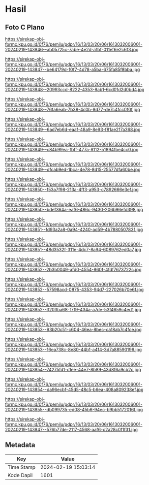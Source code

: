 # Hasil

## Foto C Plano

https://sirekap-obj-formc.kpu.go.id/0f76/pemilu/pdpr/16/13/03/20/06/1613032006001-20240219-143846--ab05725c-7abe-4e2d-a1bf-011ef6e2c6f3.jpg

https://sirekap-obj-formc.kpu.go.id/0f76/pemilu/pdpr/16/13/03/20/06/1613032006001-20240219-143847--be64179d-10f7-4d78-a5ba-675fa85f8bba.jpg

https://sirekap-obj-formc.kpu.go.id/0f76/pemilu/pdpr/16/13/03/20/06/1613032006001-20240219-143848--20993ccd-8222-4353-8ab1-6cd01d2d0bd4.jpg

https://sirekap-obj-formc.kpu.go.id/0f76/pemilu/pdpr/16/13/03/20/06/1613032006001-20240219-143848--76fa6eab-7b38-4c0b-8d77-de7c4fcc0f0f.jpg

https://sirekap-obj-formc.kpu.go.id/0f76/pemilu/pdpr/16/13/03/20/06/1613032006001-20240219-143849--6ad7eb6d-eaaf-48a9-8e93-f81ae217a368.jpg

https://sirekap-obj-formc.kpu.go.id/0f76/pemilu/pdpr/16/13/03/20/06/1613032006001-20240219-143849--c84b99ea-fbff-477a-8112-51894fbe4cc0.jpg

https://sirekap-obj-formc.kpu.go.id/0f76/pemilu/pdpr/16/13/03/20/06/1613032006001-20240219-143849--dfcab9ed-1bca-4e78-8d15-25577dfa60be.jpg

https://sirekap-obj-formc.kpu.go.id/0f76/pemilu/pdpr/16/13/03/20/06/1613032006001-20240219-143850--f53a7f98-213a-4ff3-a953-c7892666e3ef.jpg

https://sirekap-obj-formc.kpu.go.id/0f76/pemilu/pdpr/16/13/03/20/06/1613032006001-20240219-143850--bdef364a-eaf6-486c-9430-206b96efd398.jpg

https://sirekap-obj-formc.kpu.go.id/0f76/pemilu/pdpr/16/13/03/20/06/1613032006001-20240219-143851--fd93a2a8-0a94-4240-ad59-4b7880507831.jpg

https://sirekap-obj-formc.kpu.go.id/0f76/pemilu/pdpr/16/13/03/20/06/1613032006001-20240219-143851--48d3532f-311e-4dc7-8a94-6089762ed0a7.jpg

https://sirekap-obj-formc.kpu.go.id/0f76/pemilu/pdpr/16/13/03/20/06/1613032006001-20240219-143852--2b3b0049-afd0-4554-860f-4fdf7673722c.jpg

https://sirekap-obj-formc.kpu.go.id/0f76/pemilu/pdpr/16/13/03/20/06/1613032006001-20240219-143852--57598acd-0875-4353-94d7-227026b70e6f.jpg

https://sirekap-obj-formc.kpu.go.id/0f76/pemilu/pdpr/16/13/03/20/06/1613032006001-20240219-143852--3203ba68-f7f9-434a-a7de-53f4659c4ed1.jpg

https://sirekap-obj-formc.kpu.go.id/0f76/pemilu/pdpr/16/13/03/20/06/1613032006001-20240219-143853--93b20c51-c604-46ea-8bec-ca18ab7c4fce.jpg

https://sirekap-obj-formc.kpu.go.id/0f76/pemilu/pdpr/16/13/03/20/06/1613032006001-20240219-143853--16ea738c-8e80-44b1-a414-3d7a88590196.jpg

https://sirekap-obj-formc.kpu.go.id/0f76/pemilu/pdpr/16/13/03/20/06/1613032006001-20240219-143854--74275fd1-c1ee-44e7-8b89-43d8f6a9cb2c.jpg

https://sirekap-obj-formc.kpu.go.id/0f76/pemilu/pdpr/16/13/03/20/06/1613032006001-20240219-143854--da96ecbf-45d5-48c5-b6ea-408a809238ef.jpg

https://sirekap-obj-formc.kpu.go.id/0f76/pemilu/pdpr/16/13/03/20/06/1613032006001-20240219-143855--db099735-ed08-45b6-94ec-b9bb5172016f.jpg

https://sirekap-obj-formc.kpu.go.id/0f76/pemilu/pdpr/16/13/03/20/06/1613032006001-20240219-143847--576b77de-2117-4568-aaf6-c2a28c0f1f31.jpg


## Metadata

| Key        | Value               |
| ---------- | ------------------- |
| Time Stamp | 2024-02-19 15:03:14 |
| Kode Dapil | 1601                |



